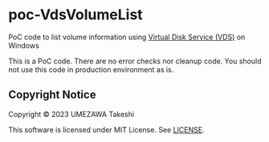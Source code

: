 # poc-VdsVolumeList

PoC code to list volume information using [Virtual Disk Service (VDS)](https://learn.microsoft.com/en-us/windows/win32/vds/virtual-disk-service-portal) on Windows

This is a PoC code. There are no error checks nor cleanup code. You should not use this code in production environment as is.

## Copyright Notice

Copyright © 2023 UMEZAWA Takeshi

This software is licensed under MIT License. See [LICENSE](LICENSE).

